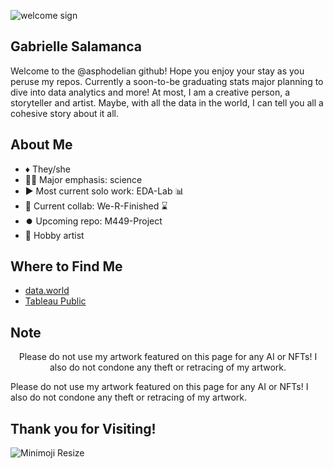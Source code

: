 ![welcome sign](https://user-images.githubusercontent.com/125179245/232682841-8da86327-7bc5-4c5c-a8c5-ba44fd04f424.png)
## Gabrielle Salamanca

Welcome to the @asphodelian github! Hope you enjoy your stay as you peruse my repos.
Currently a soon-to-be graduating stats major planning to dive into data analytics and more! 
At most, I am a creative person, a storyteller and artist. 
Maybe, with all the data in the world, I can tell you all a cohesive story about it all.

## About Me
- ♦️ They/she
- 🧑‍💻 Major emphasis: science 
- ▶️ Most current solo work: EDA-Lab 📊
- 🤝 Current collab: We-R-Finished ⌛
- ⏺️ Upcoming repo: M449-Project
- 🎨 Hobby artist 

## Where to Find Me
- [data.world](https://data.world/asphodelian)
- [Tableau Public](https://public.tableau.com/app/profile/gabrielle.salamanca)

## Note
<p align="center">
Please do not use my artwork featured on this page for any AI or NFTs! 
I also do not condone any theft or retracing of my artwork.
</p>
Please do not use my artwork featured on this page for any AI or NFTs! 
I also do not condone any theft or retracing of my artwork.

## Thank you for Visiting!
![Minimoji Resize](https://user-images.githubusercontent.com/125179245/233227921-f5b167e9-bb84-4383-a577-6c32a25eb260.png)



<!---
asphodelian/asphodelian is a ✨ special ✨ repository because its `README.md` (this file) appears on your GitHub profile.
You can click the Preview link to take a look at your changes.
--->
